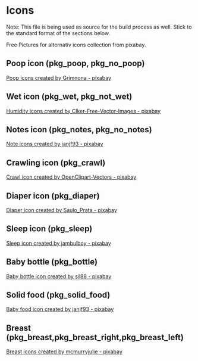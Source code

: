 # Icons

Note: This file is being used as source for the build process as well. Stick to the standard format
of the sections below.

Free Pictures for alternativ icons collection from pixabay.

## Poop icon (pkg_poop, pkg_no_poop)

<a href="https://pixabay.com/de/accounts/collections/18186020/" title="poop icon">Poop icons created by Grimnona - pixabay</a>

## Wet icon (pkg_wet, pkg_not_wet)

<a href="https://pixabay.com/de/accounts/collections/18186020/" title="humidity icon">Humidity icons created by Clker-Free-Vector-Images - pixabay</a>

## Notes icon (pkg_notes, pkg_no_notes)

<a href="https://pixabay.com/de/accounts/collections/18186020/" title="note icons">Note icons created by janjf93 - pixabay</a>

## Crawling icon (pkg_crawl)

<a href="https://pixabay.com/de/accounts/collections/18186020/" title="crawl icon">Crawl icon created by OpenClipart-Vectors - pixabay</a>

## Diaper icon (pkg_diaper)

<a href="https://pixabay.com/de/accounts/collections/18186020/" title="diaper icon">Diaper icon created by Saulo_Prata - pixabay</a>

## Sleep icon (pkg_sleep)

<a href="https://pixabay.com/de/accounts/collections/18186020/" title="sleep icon">Sleep icon created by jambulboy - pixabay</a>

## Baby bottle (pkg_bottle)

<a href="https://pixabay.com/de/accounts/collections/18186020/" title="baby bottle icon">Baby bottle icon created by sil88 - pixabay</a>

## Solid food (pkg_solid_food)

<a href="https://pixabay.com/de/accounts/collections/18186020/" title="baby food icon">Baby food icon created by janjf93 - pixabay</a>

## Breast (pkg_breast,pkg_breast_right,pkg_breast_left)

<a href="https://pixabay.com/de/accounts/collections/18186020/" title="breast icons">Breast icons created by mcmurryjulie - pixabay</a>